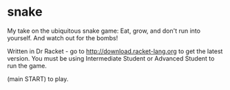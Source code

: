 # snake
My take on the ubiquitous snake game: Eat, grow, and don't run into yourself. And watch out for the bombs! 

Written in Dr Racket - go to http://download.racket-lang.org to get the latest version. You must be using Intermediate Student or Advanced Student to run the game. 

(main START) to play.  
